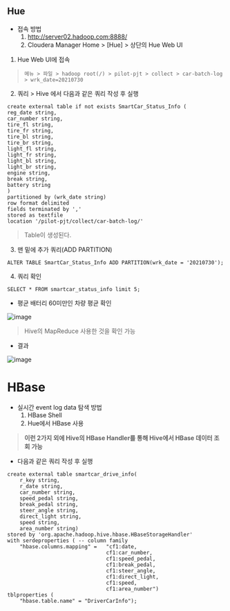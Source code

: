 ## Hue

- 접속 방법
  1. http://server02.hadoop.com:8888/
  2. Cloudera Manager Home > [Hue] > 상단의 Hue Web UI


1. Hue Web UI에 접속
> `메뉴 > 파일 > hadoop root(/) > pilot-pjt > collect > car-batch-log > wrk_date=20210730`

2. 쿼리 > Hive 에서 다음과 같은 쿼리 작성 후 실행

```
create external table if not exists SmartCar_Status_Info (
reg_date string,
car_number string,
tire_fl string,
tire_fr string,
tire_bl string,
tire_br string,
light_fl string,
light_fr string,
light_bl string,
light_br string,
engine string,
break string,
battery string
)
partitioned by (wrk_date string)
row format delimited
fields terminated by ','
stored as textfile
location '/pilot-pjt/collect/car-batch-log/'
```
> Table이 생성된다.

3. 맨 밑에 추가 쿼리(ADD PARTITION)

`ALTER TABLE SmartCar_Status_Info ADD PARTITION(wrk_date = '20210730');`
 
4. 쿼리 확인

`SELECT * FROM smartcar_status_info limit 5;`



- 평균 배터리 60미만인 차량 평균 확인

![image](https://user-images.githubusercontent.com/43158502/131079342-546edbea-50c0-4eab-9163-3918e3f18eab.png)

> Hive의 MapReduce 사용한 것을 확인 가능

- 결과

![image](https://user-images.githubusercontent.com/43158502/131079481-1d612078-74dc-462e-860c-1273ad463f7a.png)

# HBase 
- 실시간 event log data 탐색 방법
  1. HBase Shell
  2. Hue에서 HBase 사용

> **이런 2가지 외에 Hive의 HBase Handler를 통해 Hive에서 HBase 데이터 조회 가능**

- 다음과 같은 쿼리 작성 후 실행

```
create external table smartcar_drive_info(
    r_key string,
    r_date string,
    car_number string,
    speed_pedal string,
    break_pedal string,
    steer_angle string,
    direct_light string,
    speed string,
    area_number string)
stored by 'org.apache.hadoop.hive.hbase.HBaseStorageHandler'
with serdeproperties ( -- column family
    "hbase.columns.mapping" =   "cf1:date, 
                                cf1:car_number,
                                cf1:speed_pedal,
                                cf1:break_pedal,
                                cf1:steer_angle,
                                cf1:direct_light,
                                cf1:speed,
                                cf1:area_number")
tblproperties (
    "hbase.table.name" = "DriverCarInfo");
```

